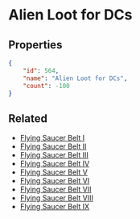# Alien Loot for DCs

<no description available>

## Properties

```json
{
    "id": 564,
    "name": "Alien Loot for DCs",
    "count": -100
}
```

## Related

- [Flying Saucer Belt I](../items/17457-flying-saucer-belt-i.md)
- [Flying Saucer Belt II](../items/17458-flying-saucer-belt-ii.md)
- [Flying Saucer Belt III](../items/17459-flying-saucer-belt-iii.md)
- [Flying Saucer Belt IV](../items/17460-flying-saucer-belt-iv.md)
- [Flying Saucer Belt V](../items/17461-flying-saucer-belt-v.md)
- [Flying Saucer Belt VI](../items/17462-flying-saucer-belt-vi.md)
- [Flying Saucer Belt VII](../items/17463-flying-saucer-belt-vii.md)
- [Flying Saucer Belt VIII](../items/17464-flying-saucer-belt-viii.md)
- [Flying Saucer Belt IX](../items/17465-flying-saucer-belt-ix.md)

